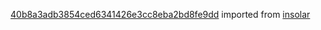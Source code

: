 [40b8a3adb3854ced6341426e3cc8eba2bd8fe9dd](https://github.com/insolar/insolar/commit/40b8a3adb3854ced6341426e3cc8eba2bd8fe9dd) imported from [insolar](https://github.com/insolar/insolar)
